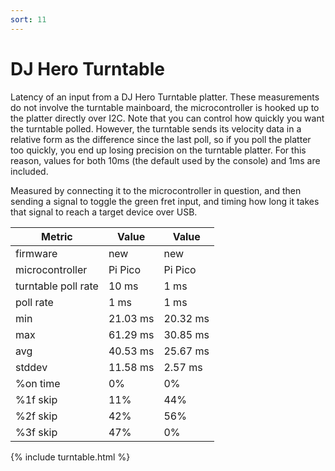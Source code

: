 ```yaml
---
sort: 11
---
```

# DJ Hero Turntable
Latency of an input from a DJ Hero Turntable platter. These measurements do not involve the turntable mainboard, the microcontroller is hooked up to the platter directly over I2C.
Note that you can control how quickly you want the turntable polled. However, the turntable sends its velocity data in a relative form as the difference since the last poll, so if you poll the platter too quickly, you end up losing precision on the turntable platter. For this reason, values for both 10ms (the default used by the console) and 1ms are included.

Measured by connecting it to the microcontroller in question, and then sending a signal to toggle the green fret input, and timing how long it takes that signal to reach a target device over USB.

| Metric              | Value    | Value    |
| ------------------- | -------- | -------- |
| firmware            | new      | new      |
| microcontroller     | Pi Pico  | Pi Pico  |
| turntable poll rate | 10 ms    | 1 ms     |
| poll rate           | 1 ms     | 1 ms     |
| min                 | 21.03 ms | 20.32 ms |
| max                 | 61.29 ms | 30.85 ms |
| avg                 | 40.53 ms | 25.67 ms |
| stddev              | 11.58 ms | 2.57 ms  |
| %on time            | 0%       | 0%       |
| %1f skip            | 11%      | 44%      |
| %2f skip            | 42%      | 56%      |
| %3f skip            | 47%      | 0%       |

{% include turntable.html %}
